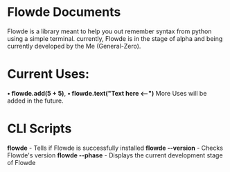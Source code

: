 # Flowde Documents
Flowde is a library meant to help you out remember syntax from python using a simple terminal. currently, Flowde is in the stage of alpha and being currently developed by the Me (General-Zero).
# Current Uses:
**• flowde.add(5 + 5)**,
**• flowde.text("Text here <--")**
More Uses will be added in the future.
# CLI Scripts
**flowde** - Tells if Flowde is successfully installed
**flowde --version** - Checks Flowde's version
**flowde --phase** - Displays the current development stage of Flowde
